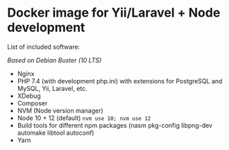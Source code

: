 # Docker image for Yii/Laravel + Node development

List of included software:

*Based on Debian Buster (10 LTS)*

- Nginx
- PHP 7.4 (with development php.ini) with extensions for PostgreSQL and MySQL, Yii, Laravel, etc.
- XDebug
- Composer
- NVM (Node version manager) 
- Node 10 + 12 (default) ```nvm use 10; nvm use 12```
- Build tools for different npm packages (nasm pkg-config libpng-dev automake libtool autoconf)
- Yarn

